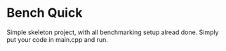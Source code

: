 # Bench Quick
Simple skeleton project, with all benchmarking setup alread done.
Simply put your code in main.cpp and run.
